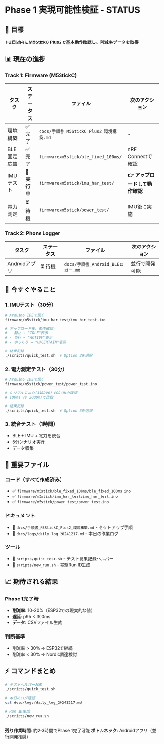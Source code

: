 # Phase 1 実現可能性検証 - STATUS

## 🎯 目標
**1-2日以内にM5StickC Plus2で基本動作確認し、削減率データを取得**

## 📊 現在の進捗

### Track 1: Firmware (M5StickC)
| タスク | ステータス | ファイル | 次のアクション |
|--------|-----------|----------|----------------|
| 環境構築 | ✅ 完了 | `docs/手順書_M5StickC_Plus2_環境構築.md` | - |
| BLE固定広告 | ✅ 完了 | `firmware/m5stick/ble_fixed_100ms/` | nRF Connectで確認 |
| IMUテスト | 🔄 **実行中** | `firmware/m5stick/imu_har_test/` | **👉 アップロードして動作確認** |
| 電力測定 | ⏳ 待機 | `firmware/m5stick/power_test/` | IMU後に実施 |

### Track 2: Phone Logger
| タスク | ステータス | ファイル | 次のアクション |
|--------|-----------|----------|----------------|
| Androidアプリ | ⏳ 待機 | `docs/手順書_Android_BLEロガー.md` | 並行で開発可能 |

## 🚀 今すぐやること

### 1. IMUテスト（30分）
```bash
# Arduino IDEで開く
firmware/m5stick/imu_har_test/imu_har_test.ino

# アップロード後、動作確認:
# - 静止 → "IDLE"表示
# - 歩行 → "ACTIVE"表示  
# - ゆっくり → "UNCERTAIN"表示

# 結果記録
./scripts/quick_test.sh  # Option 2を選択
```

### 2. 電力測定テスト（30分）
```bash
# Arduino IDEで開く
firmware/m5stick/power_test/power_test.ino

# シリアルモニタ(115200)でCSV出力確認
# 100ms vs 2000msで比較

# 結果記録
./scripts/quick_test.sh  # Option 3を選択
```

### 3. 統合テスト（1時間）
- BLE + IMU + 電力を統合
- 5分シナリオ実行
- データ収集

## 📁 重要ファイル

### コード（すべて作成済み）
- ✅ `firmware/m5stick/ble_fixed_100ms/ble_fixed_100ms.ino`
- ✅ `firmware/m5stick/imu_har_test/imu_har_test.ino`
- ✅ `firmware/m5stick/power_test/power_test.ino`

### ドキュメント
- 📖 `docs/手順書_M5StickC_Plus2_環境構築.md` - セットアップ手順
- 📝 `docs/logs/daily_log_20241217.md` - 本日の作業ログ

### ツール
- 🔧 `scripts/quick_test.sh` - テスト結果記録ヘルパー
- 🔧 `scripts/new_run.sh` - 実験Run ID生成

## 📈 期待される結果

### Phase 1完了時
- **削減率**: 10-20%（ESP32での現実的な値）
- **遅延**: p95 < 300ms
- **データ**: CSVファイル生成

### 判断基準
- 削減率 > 30% → ESP32で継続
- 削減率 < 30% → Nordic調達検討

## ⚡ コマンドまとめ

```bash
# テストヘルパー起動
./scripts/quick_test.sh

# 本日のログ確認
cat docs/logs/daily_log_20241217.md

# Run ID生成
./scripts/new_run.sh
```

---
**残り作業時間**: 約2-3時間でPhase 1完了可能
**ボトルネック**: Androidアプリ（並行開発推奨）